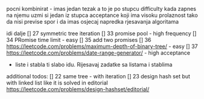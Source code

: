 pocni kombinirat - imas jedan tezak a to je po stupcu difficulty
kada zapnes na njemu uzmi si jedan iz stupca acceptance koji ima
visoku prolaznost tako da nisi previse spor i da imas osjecaj napredka
rjesavanja algoritama

idi dalje
[] 27 symmetric tree iteration
[] 33 promise pool - high frequency
[] 34 PRomise time limit - easy
[] 35 add two promises
[] 36 https://leetcode.com/problems/maximum-depth-of-binary-tree/ - easy
[] 37 https://leetcode.com/problems/date-range-generator/ - high acceptance

- liste i stabla ti slabo idu. Rijesavaj zadatke sa listama i stablima

additional todos:
[] 22 same tree - with iteration
[] 23 design hash set but with linked list like it is solved in editorial https://leetcode.com/problems/design-hashset/editorial/
